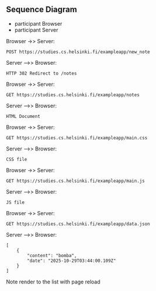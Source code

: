 ## Sequence Diagram
* participant Browser
* participant Server


Browser ->> Server:

```
POST https://studies.cs.helsinki.fi/exampleapp/new_note
```

Server -->> Browser:

```
HTTP 302 Redirect to /notes
```

Browser ->> Server:

```
GET https://studies.cs.helsinki.fi/exampleapp/notes
```

Server -->> Browser:

```
HTML Document
```

Browser ->> Server:

```
GET https://studies.cs.helsinki.fi/exampleapp/main.css
```

Server -->> Browser:

```
CSS file
```

Browser ->> Server:

```
GET https://studies.cs.helsinki.fi/exampleapp/main.js
```

Server -->> Browser:

```
JS file
```
        

Browser ->> Server:

```
GET https://studies.cs.helsinki.fi/exampleapp/data.json
```

Server -->> Browser:

```
[
    {
        "content": "bomba",
        "date": "2025-10-29T03:44:00.109Z"
    }
]        
```        
Note render to the list with page reload